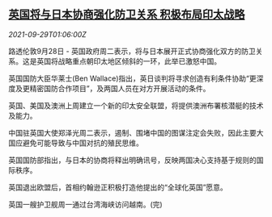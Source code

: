 <!--1632879063000-->
[英国将与日本协商强化防卫关系 积极布局印太战略](https://cn.reuters.com/article/britain-japan-defense-talks-0928-tues-idCNKBS2GP02H)
------

<div><i>2021-09-29T01:06:00Z</i></div><p>路透伦敦9月28日 - 英国政府周二表示，将与日本展开正式协商强化双方的防卫关系。这是英国将战略重点朝印太地区倾斜的一环，此举已激怒中国。</p><p>英国国防大臣华莱士(Ben Wallace)指出，英日谈判将寻求创造有利条件协助“更深度及更精密国防合作项目”，及两国人员在对方开展活动的条件。</p><p>英国、美国及澳洲上周建立一个新的印太安全联盟，将提供澳洲布署核潜艇的技术及能力。</p><p>中国驻英国大使郑泽光周二表示，遏制、围堵中国的图谋注定会失败，因此主要大国应避免可能导致与中国对抗的殖民思维。</p><p>英国国防部指出，与日本的协商将释出明确讯号，反映两国决心支持基于规则的国际秩序。</p><p>英国退出欧盟后，首相约翰逊正积极打造他提出的“全球化英国”愿意。</p><p>英国一艘护卫舰周一通过台湾海峡访问越南。(完)</p>
